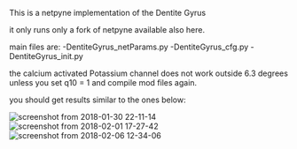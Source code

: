 This is a netpyne implementation of the Dentite Gyrus

it only runs only a fork of netpyne available also here.

main files are:
		-DentiteGyrus_netParams.py
		-DentiteGyrus_cfg.py
		-DentiteGyrus_init.py

the calcium activated Potassium channel does not work outside 6.3 degrees unless you set q10 = 1 and compile mod files again.

you should get results similar to the ones below:

![screenshot from 2018-01-30 22-11-14](https://user-images.githubusercontent.com/32278395/35865799-a26bb470-0b3c-11e8-9343-d930a20e802c.png)
![screenshot from 2018-02-01 17-27-42](https://user-images.githubusercontent.com/32278395/35865801-a2c28f5c-0b3c-11e8-8611-b45ffb391bc4.png)
![screenshot from 2018-02-06 12-34-06](https://user-images.githubusercontent.com/32278395/35865802-a30f434c-0b3c-11e8-8980-7b5d8760cb7a.png)
